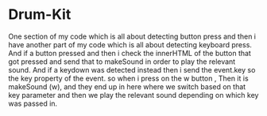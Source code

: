 # Drum-Kit

One section of my code which is all about detecting button press and then i have another part of my code which is all about detecting keyboard press. 
And if a button pressed and then i check the innerHTML of the button that got pressed and send that to makeSound in order to  play the relevant sound.
And if a keydown was detected instead then i send the event.key so the key property of the event. so when i press on the w button ,
Then it is makeSound (w), and they end up in here where we switch based on that key parameter and then we play the relevant sound depending on which key was passed in.
